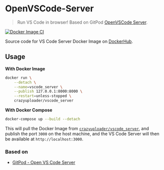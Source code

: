 # OpenVSCode-Server

> Run VS Code in browser! Based on GitPod [OpenVSCode Server](https://github.com/gitpod-io/openvscode-server).

[![Docker Image CI](https://github.com/crazyuploader/OpenVSCode-Server/actions/workflows/docker-image.yml/badge.svg)](https://github.com/crazyuploader/OpenVSCode-Server/actions/workflows/docker-image.yml)

Source code for VS Code Server Docker Image on [DockerHub](https://hub.docker.com/repository/docker/crazyuploader/vscode_server).

## Usage

**With Docker Image**

```bash
docker run \
    --detach \
    --name=vscode_server \
    --publish 127.0.0.1:8000:8000 \
    --restart=unless-stopped \
    crazyuploader/vscode_server
```

**With Docker Compose**

```bash
docker-compose up --build --detach
```

This will pull the Docker Image from [`crazyuploader/vscode_server`](https://hub.docker.com/repository/docker/crazyuploader/vscode_server), and publish the port `3000` on the host machine, and the VS Code Server will then be available at `http://localhost:3000`.

### Based on

- [GitPod - Open VS Code Server](https://github.com/gitpod-io/openvscode-server)
